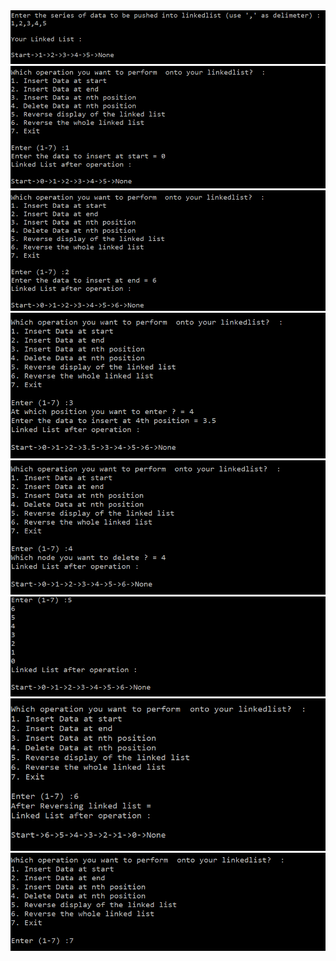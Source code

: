 <img src = "Screenshot_1.png">
<img src = "Screenshot_2.png">
<img src = "Screenshot_3.png">
<img src = "Screenshot_4.png">
<img src = "Screenshot_5.png">
<img src = "Screenshot_6.png">
<img src = "Screenshot_7.png">
<img src = "Screenshot_8.png">
